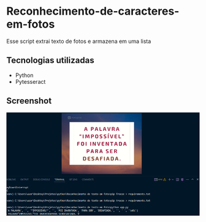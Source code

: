 # Reconhecimento-de-caracteres-em-fotos

Esse script extrai texto de fotos e armazena em uma lista

## Tecnologias utilizadas

<ul>
  <li>Python</li>
  <li>Pytesseract</li>
</ul>

## Screenshot

<img src="imagem_2023-08-15_110257236.png">
